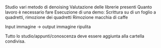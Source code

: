 Studio vari metodo di denoising
Valutazione delle librerie presenti
    Quanto lavoro è necessario fare
Esecuzione di una demo:
    Scrittura su di un foglio a quadretti, rimozione dei quadretti
    Rimozione macchia di caffe

Input immagine -> output immagine ripulita


Tutto lo studio/appunti/conoscenza deve essere aggiunta alla cartella condivisa.